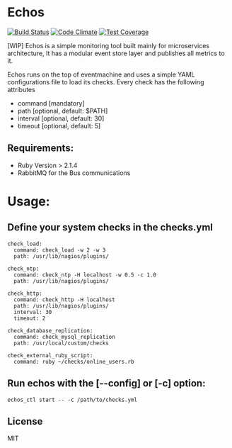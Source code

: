 
# Echos
[![Build Status](https://travis-ci.org/alaa/echos.svg?branch=master)](https://travis-ci.org/alaa/echos)
[![Code Climate](https://codeclimate.com/github/alaa/echos/badges/gpa.svg)](https://codeclimate.com/github/alaa/echos)
[![Test Coverage](https://codeclimate.com/github/alaa/echos/badges/coverage.svg)](https://codeclimate.com/github/alaa/echos)

[WIP] Echos is a simple monitoring tool built mainly for microservices architecture, It has a modular event store layer and publishes all metrics to it.

Echos runs on the top of eventmachine and uses a simple YAML configurations file to load its checks.
Every check has the following attributes

- command [mandatory]
- path [optional, default: $PATH]
- interval [optional, default: 30]
- timeout [optional, default: 5]

## Requirements:
* Ruby Version > 2.1.4
* RabbitMQ for the Bus communications

# Usage:
## Define your system checks in the checks.yml
```
check_load:
  command: check_load -w 2 -w 3
  path: /usr/lib/nagios/plugins/

check_ntp:
  command: check_ntp -H localhost -w 0.5 -c 1.0
  path: /usr/lib/nagios/plugins/

check_http:
  command: check_http -H localhost
  path: /usr/lib/nagios/plugins/
  interval: 30
  timeout: 2

check_database_replication:
  command: check_mysql_replication
  path: /usr/local/custom/checks

check_external_ruby_script:
  command: ruby ~/checks/online_users.rb
```

## Run echos with the [--config] or [-c] option:
```echos_ctl start -- -c /path/to/checks.yml```

## License
MIT
